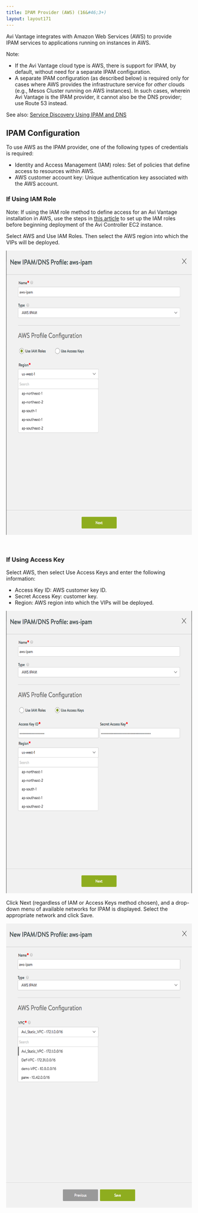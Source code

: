 ```yaml
---
title: IPAM Provider (AWS) (16&#46;3+)
layout: layout171
---
```

Avi Vantage integrates with Amazon Web Services (AWS) to provide IPAM services to applications running on instances in AWS.

Note:

* If the Avi Vantage cloud type is AWS, there is support for IPAM, by default, without need for a separate IPAM configuration.
* A separate IPAM configuration (as described below) is required only for cases where AWS provides the infrastructure service for *other* clouds (e.g., Mesos Cluster running on AWS instances). In such cases, wherein Avi Vantage is the IPAM provider, it cannot also be the DNS provider; use Route 53 instead. 

See also: <a href="/docs/17.1/service-discovery-using-ipam-and-dns-16-3/">Service Discovery Using IPAM and DNS</a>

## IPAM Configuration

To use AWS as the IPAM provider, one of the following types of credentials is required:

* Identity and Access Management (IAM) roles: Set of policies that define access to resources within AWS.
* AWS customer account key: Unique authentication key associated with the AWS account. 

### If Using IAM Role

Note: If using the IAM role method to define access for an Avi Vantage installation in AWS, use the steps in <a href="/docs/17.1/iam-role-setup-for-installation-into-aws/">this article</a> to set up the IAM roles before beginning deployment of the Avi Controller EC2 instance.

Select AWS and Use IAM Roles. Then select the AWS region into which the VIPs will be deployed.

<a href="img/aws-profile-iam.png"><img class=" wp-image-16441 aligncenter" src="img/aws-profile-iam.png" alt="aws-profile-iam" width="623" height="770"></a>

 

### If Using Access Key

Select AWS, then select Use Access Keys and enter the following information:

* Access Key ID: AWS customer key ID.
* Secret Access Key: customer key.
* Region: AWS region into which the VIPs will be deployed. 

<a href="img/aws-profile-keys.png"><img class=" wp-image-16443 aligncenter" src="img/aws-profile-keys.png" alt="aws-profile-keys" width="621" height="765"></a>

Click Next (regardless of IAM or Access Keys method chosen), and a drop-down menu of available networks for IPAM is displayed. Select the appropriate network and click Save.

<a href="img/aws-profile-nws.png"><img class=" wp-image-16445 aligncenter" src="img/aws-profile-nws.png" alt="aws-profile-nws" width="621" height="770"></a>

 
